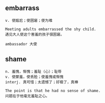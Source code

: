 ## embarrass
```
v. 使尴尬；使困窘；使为难

Meeting adults embarrassed the shy child.
遇见大人使这个害羞的孩子很困窘。

ambassador 大使
```
## shame 
```
n. 羞愧，惭愧；羞耻（心）；耻辱
v. 使蒙羞，使丢脸；使羞愧或惭愧
interj. 真可惜；太遗憾了；好极了，真棒

The point is that he had no sense of shame.
问题在于他毫无羞耻之心。
```